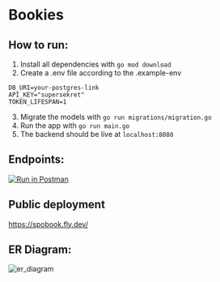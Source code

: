 # Bookies
## How to run:
1. Install all dependencies with `go mod download`
2. Create a .env file according to the .example-env
```env
DB_URI=your-postgres-link
API_KEY="supersekret"
TOKEN_LIFESPAN=1
```
3. Migrate the models with `go run migrations/migration.go`
4. Run the app with `go run main.go`
5. The backend should be live at `localhost:8080`
## Endpoints:
[![Run in Postman](https://run.pstmn.io/button.svg)](https://app.getpostman.com/run-collection/22341383-48b44295-ed44-4ec7-8318-bdc05a991852?action=collection%2Ffork&source=rip_markdown&collection-url=entityId%3D22341383-48b44295-ed44-4ec7-8318-bdc05a991852%26entityType%3Dcollection%26workspaceId%3D8f1d0273-aa92-4236-b8c5-4894eae0a5b7)

## Public deployment
https://spobook.fly.dev/

## ER Diagram:
![er_diagram](https://github.com/BalkanID-University/vit-2025-summer-engineering-internship-task-Lioncat2002/assets/74904820/4c7f4364-d424-4764-b87c-9f51925bd1bd)
